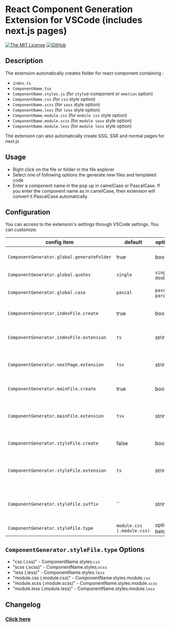# React Component Generation Extension for VSCode (includes next.js pages)

[![The MIT License](https://flat.badgen.net/badge/license/MIT/orange)](http://opensource.org/licenses/MIT)
[![GitHub](https://flat.badgen.net/github/release/EezyQuote/vscode-component-generator)](https://github.com/EezyQuote/vscode-component-generator/releases)

## Description

The extension automatically creates folder for react component containing :

- `index.ts`
- `ComponentName.tsx`
- `ComponentName.styles.js` (for `styled`-component or `emotion` option)
- `ComponentName.css` (for `css` style option)
- `ComponentName.scss` (for `sass` style option)
- `ComponentName.less` (for `less` style option)
- `ComponentName.module.css` (for `module css` style option)
- `ComponentName.module.scss` (for `module sass` style option)
- `ComponentName.module.less` (for `module less` style option)

The extension can also automatically create SSG, SSR and normal pages for next.js

<!-- ## Installation

Install through VS Code extensions. Search for `VSCode React Component Generator`

[Visual Studio Code Market Place: VSCode React Component Generator](https://marketplace.visualstudio.com/items?itemName=abdullahceylan.vscode-react-component-generator)

Can also be installed in VS Code: Launch VS Code Quick Open (Ctrl+P), paste the following command, and press enter.

```bash
ext install abdullahceylan.vscode-react-component-generator
``` -->

## Usage

- Right click on the file or folder in the file explorer
- Select one of following options the generate new files and templated code
- Enter a component name in the pop up in camelCase or PascalCase. If you enter the component name as in camelCase, then extension will convert it PascalCase automatically.

## Configuration

You can access to the extension's settings through VSCode settings. You can customize:

| config item                                | default                    | options            | description                                                                                          |
| ------------------------------------------ | -------------------------- | ------------------ | ---------------------------------------------------------------------------------------------------- |
| `ComponentGenerator.global.generateFolder` | true                       | boolean            | Generate or not separate folder for newly created component                                          |
| `ComponentGenerator.global.quotes`         | `single`                   | `single`, `double` | Controls the quotes for the imports in the files.                                                    |
| `ComponentGenerator.global.case`           | `pascal`                   | `pascal`, `param`  | Controls the casing that the files should be generated in.                                           |
| `ComponentGenerator.indexFile.create`      | true                       | boolean            | Whether to generate component's index file or not.                                                   |
| `ComponentGenerator.indexFile.extension`   | `ts`                       | string             | The extension of generated component index file. e.g.: index.(`extension`)                           |
| `ComponentGenerator.nextPage.extension`    | `tsx`                      | string             | The extension of generated nextjs page file. e.g.: my-page.tsx(`extension`)                          |
| `ComponentGenerator.mainFile.create`       | true                       | boolean            | Whether to generate component's main file or not.                                                    |
| `ComponentGenerator.mainFile.extension`    | `tsx`                      | string             | The extension of generated component file. e.g.: ComponentName.(`extension`)                         |
| `ComponentGenerator.styleFile.create`      | false                      | boolean            | Whether to generate component's stylesheet file or not.                                              |
| `ComponentGenerator.styleFile.extension`   | `ts`                       | string             | The extension of generated stylesheet file. e.g.: ComponentName.styles.(`extension`)                 |
| `ComponentGenerator.styleFile.suffix`      | ``                         | string             | The suffix to add to the end of the stylesheet filename. Default: ComponentName`.styles`.(extension) |
| `ComponentGenerator.styleFile.type`        | `module.css (.module.css)` | options below      | The type of stylesheet file to create                                                                |

## `ComponentGenerator.styleFile.type` Options

- "css (.css)" - ComponentName.styles.`css`
- "scss (.scss)" - ComponentName.styles.`scss`
- "less (.less)" - ComponentName.styles.`less`
- "module.css (.module.css)" - ComponentName.styles.module.`css`
- "module.scss (.module.scss)" - ComponentName.styles.module.`scss`
- "module.less (.module.less)" - ComponentName.styles.module.`less`

## Changelog

### [Click here](CHANGELOG.md)
